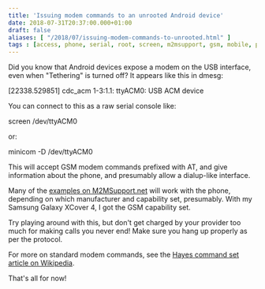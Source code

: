 ```yaml
---
title: 'Issuing modem commands to an unrooted Android device'
date: 2018-07-31T20:37:00.000+01:00
draft: false
aliases: [ "/2018/07/issuing-modem-commands-to-unrooted.html" ]
tags : [access, phone, serial, root, screen, m2msupport, gsm, mobile, port, linux, minicom, connection, modem, networking, android, hayes, network]
---
```


Did you know that Android devices expose a modem on the USB interface, even when "Tethering" is turned off? It appears like this in dmesg:  
  
\[22338.529851\] cdc\_acm 1-3:1.1: ttyACM0: USB ACM device  
  
You can connect to this as a raw serial console like:

  

screen /dev/ttyACM0

  
or:

  

minicom -D /dev/ttyACM0

  
  
This will accept GSM modem commands prefixed with AT, and give information about the phone, and presumably allow a dialup-like interface.

  

Many of the [examples on M2MSupport.net](http://m2msupport.net/m2msupport/software-and-at-commands-for-m2m-modules/) will work with the phone, depending on which manufacturer and capability set, presumably. With my Samsung Galaxy XCover 4, I got the GSM capability set.

  

Try playing around with this, but don't get charged by your provider too much for making calls you never end! Make sure you hang up properly as per the protocol.

  

For more on standard modem commands, see the [Hayes command set article on Wikipedia](https://en.wikipedia.org/wiki/Hayes_command_set).

  

That's all for now!